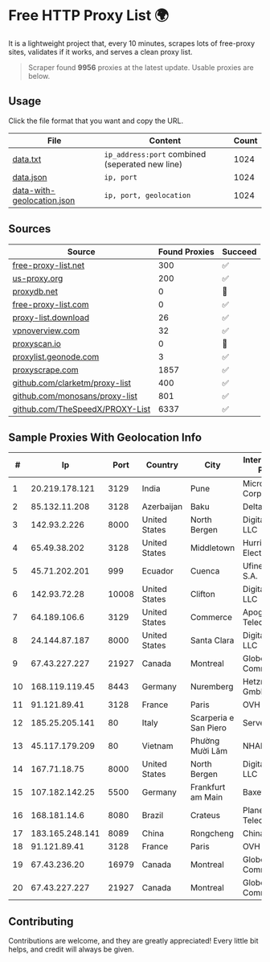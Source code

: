 
# Free HTTP Proxy List 🌍

It is a lightweight project that, every 10 minutes, scrapes lots of free-proxy sites, validates if it works, and serves a clean proxy list.


> Scraper found **9956** proxies at the latest update. Usable proxies are below.

## Usage

Click the file format that you want and copy the URL.


|File|Content|Count|
|----|-------|-----|
|[data.txt](https://raw.githubusercontent.com/themiralay/Proxy-List-World/master/data.txt)|`ip_address:port` combined (seperated new line)|1024|
|[data.json](https://raw.githubusercontent.com/themiralay/Proxy-List-World/master/data.json)|`ip, port`|1024|
|[data-with-geolocation.json](https://raw.githubusercontent.com/themiralay/Proxy-List-World/master/data-with-geolocation.json)|`ip, port, geolocation`|1024|

## Sources

|Source|Found Proxies|Succeed|
|------|-------------|-------|
|[free-proxy-list.net](https://free-proxy-list.net)|300|✅|
|[us-proxy.org](https://www.us-proxy.org)|200|✅|
|[proxydb.net](http://proxydb.net)|0|🚫|
|[free-proxy-list.com](https://free-proxy-list.com/?page=&port=&type%5B%5D=http&type%5B%5D=https&up_time=0&search=Search)|0|✅|
|[proxy-list.download](https://www.proxy-list.download/HTTP)|26|✅|
|[vpnoverview.com](https://vpnoverview.com/privacy/anonymous-browsing/free-proxy-servers)|32|✅|
|[proxyscan.io](https://www.proxyscan.io)|0|🚫|
|[proxylist.geonode.com](https://proxylist.geonode.com/api/proxy-list?limit=300&page=1&sort_by=lastChecked&sort_type=desc&protocols=http,https)|3|✅|
|[proxyscrape.com](https://api.proxyscrape.com/v2/?request=displayproxies&protocol=http&timeout=10000&country=all&ssl=all&anonymity=all)|1857|✅|
|[github.com/clarketm/proxy-list](https://raw.githubusercontent.com/clarketm/proxy-list/master/proxy-list-raw.txt)|400|✅|
|[github.com/monosans/proxy-list](https://raw.githubusercontent.com/monosans/proxy-list/main/proxies/http.txt)|801|✅|
|[github.com/TheSpeedX/PROXY-List](https://raw.githubusercontent.com/TheSpeedX/PROXY-List/master/http.txt)|6337|✅|


## Sample Proxies With Geolocation Info

|#|Ip|Port|Country|City|Internet Service Provider|
|-|--|----|-------|----|-------------------------|
|1|20.219.178.121|3129|India|Pune|Microsoft Corporation|
|2|85.132.11.208|3128|Azerbaijan|Baku|Delta|
|3|142.93.2.226|8000|United States|North Bergen|DigitalOcean, LLC|
|4|65.49.38.202|3128|United States|Middletown|Hurricane Electric LLC|
|5|45.71.202.201|999|Ecuador|Cuenca|Ufinet Panama S.A.|
|6|142.93.72.28|10008|United States|Clifton|DigitalOcean, LLC|
|7|64.189.106.6|3129|United States|Commerce|Apogee Telecom Inc.|
|8|24.144.87.187|8000|United States|Santa Clara|DigitalOcean, LLC|
|9|67.43.227.227|21927|Canada|Montreal|GloboTech Communications|
|10|168.119.119.45|8443|Germany|Nuremberg|Hetzner Online GmbH|
|11|91.121.89.41|3128|France|Paris|OVH SAS|
|12|185.25.205.141|80|Italy|Scarperia e San Piero|Servereasy Italy|
|13|45.117.179.209|80|Vietnam|Phường Mười Lăm|NHANHOA|
|14|167.71.18.75|8000|United States|North Bergen|DigitalOcean, LLC|
|15|107.182.142.25|5500|Germany|Frankfurt am Main|Baxet Group Inc.|
|16|168.181.14.6|8080|Brazil|Crateus|Planeta NET Telecom|
|17|183.165.248.141|8089|China|Rongcheng|Chinanet|
|18|91.121.89.41|3128|France|Paris|OVH SAS|
|19|67.43.236.20|16979|Canada|Montreal|GloboTech Communications|
|20|67.43.227.227|21927|Canada|Montreal|GloboTech Communications|



## Contributing

Contributions are welcome, and they are greatly appreciated! Every
little bit helps, and credit will always be given.

